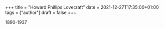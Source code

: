 +++
title = "Howard Phillips Lovecraft"
date = 2021-12-27T17:35:00+01:00
tags = ["author"]
draft = false
+++

1890-1937
